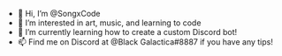- 👋 Hi, I’m @SongxCode
- 👀 I’m interested in art, music, and learning to code
- 🌱 I’m currently learning how to create a custom Discord bot!
- 📫 Find me on Discord at @Black Galactica#8887 if you have any tips!

<!---
SongxCode/SongxCode is a ✨ special ✨ repository because its `README.md` (this file) appears on your GitHub profile.
You can click the Preview link to take a look at your changes.
--->
